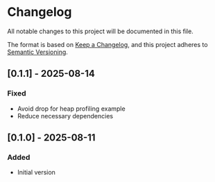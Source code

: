 # Changelog
All notable changes to this project will be documented in this file.

The format is based on [Keep a Changelog](https://keepachangelog.com/en/1.0.0/),
and this project adheres to [Semantic Versioning](https://semver.org/spec/v2.0.0.html).

## [0.1.1] - 2025-08-14
### Fixed
- Avoid drop for heap profiling example
- Reduce necessary dependencies

## [0.1.0] - 2025-08-11
### Added
- Initial version
